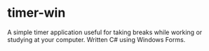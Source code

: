 # timer-win
A simple timer application useful for taking breaks while working or studying at your computer. Written C# using Windows Forms.

